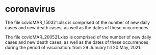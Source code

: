 # coronavirus
The file covidMAR_150321.xlsx is comprised of the number of new daily cases and new death cases, as well as the dates of these occurrences. 

The file covidMAR_200521.xlsx is comprised of the number of new daily cases and new death cases, as well as the dates of these occurrences during the period of vaccination: from 29 Junuary  till 20 May, 2021.
